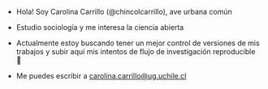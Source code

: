 - Hola! Soy Carolina Carrillo (@chincolcarrillo), ave urbana común 
- Estudio sociología y me interesa la ciencia abierta
- Actualmente estoy buscando tener un mejor control de versiones de mis trabajos y subir aquí mis intentos de flujo de investigación reproducible 🌱 

- Me puedes escribir a carolina.carrillo@ug.uchile.cl

